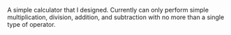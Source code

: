 A simple calculator that I designed. Currently can only perform simple multiplication, division, addition, and subtraction with no more than a single type of operator.
